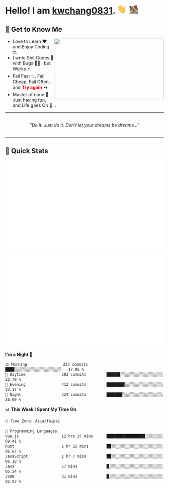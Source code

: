 <h1> <span>Hello! I am <a href="https://github.com/kwchang0831">kwchang0831</a>.</span> <img src="./assets/hi.gif" width="30px" height="30px">  <img src="./assets/cool-cat.gif" height="30px"></h1>
</h1>

## 🎉 Get to Know Me

<a href="#"><img align="right" src="https://media.tenor.com/S5qCffxIFdUAAAAC/the-muppet-kermit-the-frog.gif" width="349" height="195" /></a>

- Love to Learn ❤️ and Enjoy Coding 🤓.
- I write Shit Codes 💩 with Bugs 🐛🐛 , but Works ⚡️.
- Fail Fast 💥, Fail Cheap, Fail Often, and <span style="color:red;font-weight:800;">Try again</span> ⏪️.
- Master of none 🤪. Just having fun, and Life goes On 🌱...

<hr/>
<br/>
<div align="center">
<i>"Do it. Just do it. Don't let your dreams be dreams..." </i>
</div>
<br/>
<hr/>

## 🙈 Quick Stats

![overview](https://raw.githubusercontent.com/kwchang0831/kwchang0831/output/generated/overview.svg)
![languages](https://raw.githubusercontent.com/kwchang0831/kwchang0831/output/generated/languages.svg)

<!--START_SECTION:waka-->
**I'm a Night 🦉** 

```text
🌞 Morning                223 commits         ████░░░░░░░░░░░░░░░░░░░░░   17.95 % 
🌆 Daytime                283 commits         ██████░░░░░░░░░░░░░░░░░░░   22.79 % 
🌃 Evening                412 commits         ████████░░░░░░░░░░░░░░░░░   33.17 % 
🌙 Night                  324 commits         ███████░░░░░░░░░░░░░░░░░░   26.09 % 
```


📊 **This Week I Spent My Time On** 

```text
🕑︎ Time Zone: Asia/Taipei

💬 Programming Languages: 
Vue.js                   12 hrs 37 mins      █████████████████░░░░░░░░   69.41 % 
Rust                     1 hr 15 mins        ██░░░░░░░░░░░░░░░░░░░░░░░   06.87 % 
JavaScript               1 hr 7 mins         ██░░░░░░░░░░░░░░░░░░░░░░░   06.18 % 
Java                     57 mins             █░░░░░░░░░░░░░░░░░░░░░░░░   05.24 % 
JSON                     31 mins             █░░░░░░░░░░░░░░░░░░░░░░░░   02.93 % 
```


<!--END_SECTION:waka-->
